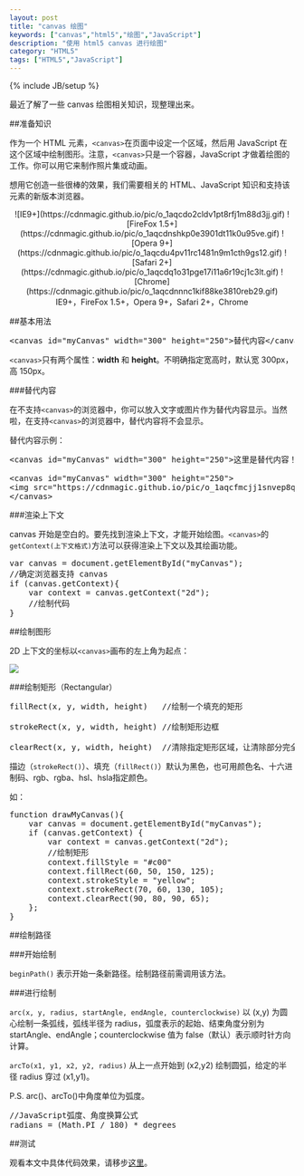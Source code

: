 ```yaml
---
layout: post
title: "canvas 绘图"
keywords: ["canvas","html5","绘图","JavaScript"]
description: "使用 html5 canvas 进行绘图"
category: "HTML5"
tags: ["HTML5","JavaScript"]
---
```

{% include JB/setup %}

最近了解了一些 canvas 绘图相关知识，现整理出来。

##准备知识

作为一个 HTML 元素，`<canvas>`在页面中设定一个区域，然后用 JavaScript 在这个区域中绘制图形。注意，`<canvas>`只是一个容器，JavaScript 才做着绘图的工作。你可以用它来制作照片集或动画。

想用它创造一些很棒的效果，我们需要相关的 HTML、JavaScript 知识和支持该元素的新版本浏览器。
<center>
![IE9+](https://cdnmagic.github.io/pic/o_1aqcdo2cldv1pt8rfj1m88d3jj.gif)
![FireFox 1.5+](https://cdnmagic.github.io/pic/o_1aqcdnshkp0e3901dt11k0u95ve.gif)
![Opera 9+](https://cdnmagic.github.io/pic/o_1aqcdu4pv11rc1481n9m1cth9gs12.gif)
![Safari 2+](https://cdnmagic.github.io/pic/o_1aqcdq1o31pge17i11a6r19cj1c3lt.gif)
![Chrome](https://cdnmagic.github.io/pic/o_1aqcdnnnc1kif88ke3810reb29.gif)
<br>
<caption>IE9+，FireFox 1.5+，Opera 9+，Safari 2+，Chrome</caption>
</center>

##基本用法

<pre>
&lt;canvas id="myCanvas" width="300" height="250">替代内容&lt;/canvas>
</pre>

`<canvas>`只有两个属性：**width** 和 **height**。不明确指定宽高时，默认宽 300px，高 150px。

###替代内容

在不支持`<canvas>`的浏览器中，你可以放入文字或图片作为替代内容显示。当然啦，在支持`<canvas>`的浏览器中，替代内容将不会显示。

替代内容示例：

<pre>
&lt;canvas id="myCanvas" width="300" height="250">这里是替代内容！Selina大美女~&lt;/canvas>

&lt;canvas id="myCanvas" width="300" height="250">
&lt;img src="https://cdnmagic.github.io/pic/o_1aqcfmcjj1snvep8qlg18g7t2q9.jpg" width="300" height="250">
&lt;/canvas>
</pre>

###渲染上下文

canvas 开始是空白的。要先找到渲染上下文，才能开始绘图。`<canvas>`的`getContext(上下文格式)`方法可以获得渲染上下文以及其绘画功能。

<pre>
var canvas = document.getElementById("myCanvas");
//确定浏览器支持 canvas
if (canvas.getContext){
	var context = canvas.getContext("2d");
	//绘制代码
}
</pre>

##绘制图形

2D 上下文的坐标以`<canvas>`画布的左上角为起点：

![](https://cdnmagic.github.io/pic/o_1aqcjjg5s6gn1oqu1n2ktlb1kdm9.jpg)

###绘制矩形（Rectangular）

<pre>
fillRect(x, y, width, height)	//绘制一个填充的矩形

strokeRect(x, y, width, height)	//绘制矩形边框

clearRect(x, y, width, height)	//清除指定矩形区域，让清除部分完全透明
</pre>

描边（`strokeRect()`）、填充（`fillRect()`）默认为黑色，也可用颜色名、十六进制码、rgb、rgba、hsl、hsla指定颜色。

如：

<pre>
function drawMyCanvas(){
    var canvas = document.getElementById("myCanvas");
    if (canvas.getContext) {
        var context = canvas.getContext("2d");
        //绘制矩形
        context.fillStyle = "#c00"
        context.fillRect(60, 50, 150, 125);
        context.strokeStyle = "yellow";
        context.strokeRect(70, 60, 130, 105);
        context.clearRect(90, 80, 90, 65);
    };
}
</pre>

##绘制路径

###开始绘制

`beginPath()`
表示开始一条新路径。绘制路径前需调用该方法。

###进行绘制

`arc(x, y, radius, startAngle, endAngle, counterclockwise)`
以 (x,y) 为圆心绘制一条弧线，弧线半径为 radius，弧度表示的起始、结束角度分别为 startAngle、endAngle；counterclockwise 值为 false（默认）表示顺时针方向计算。

`arcTo(x1, y1, x2, y2, radius)`
从上一点开始到 (x2,y2) 绘制圆弧，给定的半径 radius 穿过 (x1,y1)。

P.S. arc()、arcTo()中角度单位为弧度。

<pre>
//JavaScript弧度、角度换算公式
radians = (Math.PI / 180) * degrees
</pre>



##测试

观看本文中具体代码效果，请移步[这里](http://blog.hardworking.top/example/canvas/)。